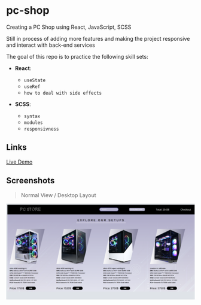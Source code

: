 # pc-shop
Creating a PC Shop using React, JavaScript, SCSS 

Still in process of adding more features and making the project responsive and interact with back-end services

The goal of this repo is to practice the following skill sets:

 
   - **React**:
        - `useState`
        - `useRef`
        - `how to deal with side effects`
        
   - **SCSS**: 
        - `syntax`
        - `modules`
        - `responsivness`

## Links

[Live Demo](https://pc-shop-ey0hv0l73-frenzy017s-projects.vercel.app/)


## Screenshots

> Normal View / Desktop Layout

![Screenshot PC Shop Design](shop/img/Desktop.png)
